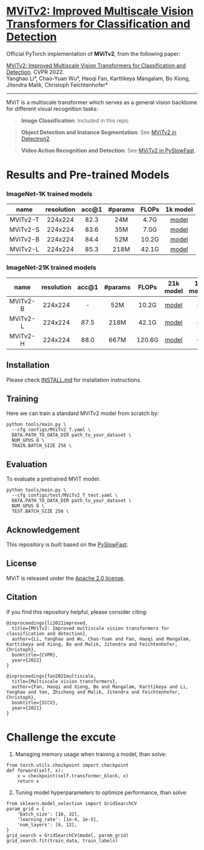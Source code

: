 # [MViTv2: Improved Multiscale Vision Transformers for Classification and Detection](https://arxiv.org/abs/2112.01526)

Official PyTorch implementation of **MViTv2**, from the following paper:

[MViTv2: Improved Multiscale Vision Transformers for Classification and Detection](https://arxiv.org/abs/2112.01526). CVPR 2022.\
Yanghao Li*, Chao-Yuan Wu*, Haoqi Fan, Karttikeya Mangalam, Bo Xiong, Jitendra Malik, Christoph Feichtenhofer*

---

MViT is a multiscale transformer which serves as a general vision backbone for different visual recognition tasks:

> **Image Classification**: Included in this repo.

> **Object Detection and Instance Segmentation**: See [MViTv2 in Detectron2](https://github.com/facebookresearch/detectron2/tree/main/projects/MViTv2).

> **Video Action Recognition and Detection**: See [MViTv2 in PySlowFast](https://github.com/facebookresearch/SlowFast/tree/main/projects/mvitv2).


# Results and Pre-trained Models
### ImageNet-1K trained models

| name | resolution |acc@1 | #params | FLOPs | 1k model |
|:---:|:---:|:---:|:---:| :---:|:---:|
| MViTv2-T | 224x224 | 82.3 | 24M | 4.7G | [model](https://dl.fbaipublicfiles.com/mvit/mvitv2_models/MViTv2_T_in1k.pyth) |
| MViTv2-S | 224x224 | 83.6 | 35M | 7.0G | [model](https://dl.fbaipublicfiles.com/mvit/mvitv2_models/MViTv2_S_in1k.pyth) |
| MViTv2-B | 224x224 | 84.4 | 52M | 10.2G | [model](https://dl.fbaipublicfiles.com/mvit/mvitv2_models/MViTv2_B_in1k.pyth) |
| MViTv2-L | 224x224 | 85.3 | 218M | 42.1G | [model](https://dl.fbaipublicfiles.com/mvit/mvitv2_models/MViTv2_L_in1k.pyth) |

### ImageNet-21K trained models

| name | resolution |acc@1 | #params | FLOPs | 21k model | 1k model |
|:---:|:---:|:---:|:---:| :---:|:---:|:---:|
| MViTv2-B | 224x224 | - | 52M | 10.2G | [model](https://dl.fbaipublicfiles.com/mvit/mvitv2_models/MViTv2_B_in21k.pyth) | - |
| MViTv2-L | 224x224 | 87.5 | 218M | 42.1G | [model](https://dl.fbaipublicfiles.com/mvit/mvitv2_models/MViTv2_L_in21k.pyth) | - |
| MViTv2-H | 224x224 | 88.0 | 667M | 120.6G | [model](https://dl.fbaipublicfiles.com/mvit/mvitv2_models/MViTv2_H_in21k.pyth) | - |

## Installation
Please check [INSTALL.md](INSTALL.md) for installation instructions.

## Training

Here we can train a standard MViTv2 model from scratch by:
```
python tools/main.py \
  --cfg configs/MViTv2_T.yaml \
  DATA.PATH_TO_DATA_DIR path_to_your_dataset \
  NUM_GPUS 8 \
  TRAIN.BATCH_SIZE 256 \
```

## Evaluation

To evaluate a pretrained MViT model:
```
python tools/main.py \
  --cfg configs/test/MViTv2_T_test.yaml \
  DATA.PATH_TO_DATA_DIR path_to_your_dataset \
  NUM_GPUS 8 \
  TEST.BATCH_SIZE 256 \
```


## Acknowledgement
This repository is built based on the [PySlowFast](https://github.com/facebookresearch/SlowFast).

## License
MViT is released under the [Apache 2.0 license](LICENSE).

## Citation
If you find this repository helpful, please consider citing:
```
@inproceedings{li2021improved,
  title={MViTv2: Improved multiscale vision transformers for classification and detection},
  author={Li, Yanghao and Wu, Chao-Yuan and Fan, Haoqi and Mangalam, Karttikeya and Xiong, Bo and Malik, Jitendra and Feichtenhofer, Christoph},
  booktitle={CVPR},
  year={2022}
}

@inproceedings{fan2021multiscale,
  title={Multiscale vision transformers},
  author={Fan, Haoqi and Xiong, Bo and Mangalam, Karttikeya and Li, Yanghao and Yan, Zhicheng and Malik, Jitendra and Feichtenhofer, Christoph},
  booktitle={ICCV},
  year={2021}
}
```

# Challenge the excute
 1) Managing memory usage when training a model, than solve:
```shell
from torch.utils.checkpoint import checkpoint
def forward(self, x):
    x = checkpoint(self.transformer_block, x)
    return x
```
 2) Tuning model hyperparameters to optimize performance, than solve:
```shell
from sklearn.model_selection import GridSearchCV
param_grid = {
    'batch_size': [16, 32],
    'learning_rate': [1e-4, 1e-5],
    'num_layers': [6, 12],
}
grid_search = GridSearchCV(model, param_grid)
grid_search.fit(train_data, train_labels)
```
